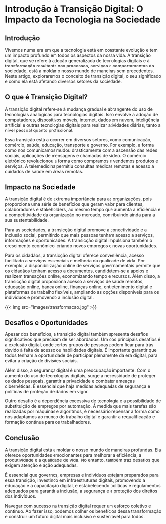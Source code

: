 # Introdução à Transição Digital: O Impacto da Tecnologia na Sociedade


## Introdução

Vivemos numa era em que a tecnologia está em constante evolução e tem um impacto profundo em todos os aspectos da nossa vida. A transição digital, que se refere à adoção generalizada de tecnologias digitais e à transformação resultante nos processos, serviços e comportamentos da sociedade, está a moldar o nosso mundo de maneiras sem precedentes. Neste artigo, exploraremos o conceito de transição digital, o seu significado e como ela está afetando diversos setores da sociedade.

## O que é Transição Digital?

A transição digital refere-se à mudança gradual e abrangente do uso de tecnologias analógicas para tecnologias digitais. Isso envolve a adoção de computadores, dispositivos móveis, internet, dados em nuvem, inteligência artificial e outras tecnologias digitais para realizar atividades diárias, tanto a nível pessoal quanto profissional.

Essa transição está a ocorrer em diversos setores, como comunicação, comércio, saúde, educação, transporte e governo. Por exemplo, a forma como nos comunicamos mudou drasticamente com a ascensão das redes sociais, aplicações de mensagens e chamadas de vídeo. O comércio eletrónico revolucionou a forma como compramos e vendemos produtos e serviços. A telemedicina permitiu consultas médicas remotas e acesso a cuidados de saúde em áreas remotas.

## Impacto na Sociedade

A transição digital é de extrema importância para as organizações, pois proporciona uma série de benefícios que geram 
valor para clientes, colaboradores e stakeholders, ao mesmo tempo que aumenta a eficiência e a competitividade da organização no mercado, contribuindo ainda para a sua sustentabilidade.

Para as sociedades, a transicção digital promove a conectividade e a inclusão social, permitindo que mais pessoas 
tenham acesso a serviços, informações e oportunidades. A transicção digital impulsiona também o crescimento económico, 
criando novos empregos e novas oportunidades.

Para os cidadãos, a transicção digital oferece conveniência, acesso facilitado a serviços essenciais e melhoria da 
qualidade de vida. Por exemplo, a disponibilização online de serviços governamentais permite que os cidadãos tenham acesso a documentos, candidatem-se a apoios e realizem transações online, economizando tempo e recursos. Além disso, a transicção digital proporciona acesso a serviços de saúde remotos, educação online, banca online, finanças online, entretenimento digital e plataformas de trabalho flexíveis, ampliando as opções disponíveis para os indivíduos e promovendo a inclusão digital. 

{{< img src="images/transformacao.jpg" >}}

## Desafios e Oportunidades

Apesar dos benefícios, a transição digital também apresenta desafios significativos que precisam de ser abordados. Um dos principais desafios é a exclusão digital, onde certos grupos de pessoas podem ficar para trás devido à falta de acesso ou habilidades digitais. É importante garantir que todos tenham a oportunidade de participar plenamente da era digital, para evitar a criação de divisões sociais.

Além disso, a segurança digital é uma preocupação importante. Com o aumento do uso de tecnologias digitais, surge a necessidade de proteger os dados pessoais, garantir a privacidade e combater ameaças cibernéticas. É essencial que haja medidas adequadas de segurança e políticas de proteção de dados em vigor.

Outro desafio é a dependência excessiva de tecnologia e a possibilidade de substituição de empregos por automação. À medida que mais tarefas são realizadas por máquinas e algoritmos, é necessário repensar a forma como nos adaptamos ao mundo do trabalho digital e garantir a requalificação e formação contínua para os trabalhadores.

## Conclusão

A transição digital está a moldar o nosso mundo de maneiras profundas. Ela oferece oportunidades emocionantes para melhorar a eficiência, a produtividade e a qualidade de vida. No entanto, também traz desafios que exigem atenção e ação adequadas.

É essencial que governos, empresas e indivíduos estejam preparados para essa transição, investindo em infraestruturas digitais, promovendo a educação e a capacitação digital, e estabelecendo políticas e regulamentos adequados para garantir a inclusão, a segurança e a proteção dos direitos dos indivíduos.

Navegar com sucesso na transição digital requer um esforço coletivo e contínuo. Ao fazer isso, podemos colher os benefícios dessa transformação e construir um futuro digital mais inclusivo e sustentável para todos.

